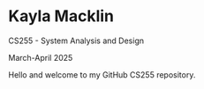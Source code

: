 # Kayla Macklin
CS255 - System Analysis and Design

March-April 2025

Hello and welcome to my GitHub CS255 repository. 
